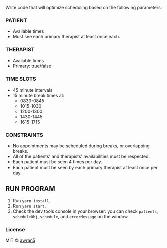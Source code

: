 Write code that will optimize scheduling based on the following parameters:

### PATIENT
- Available times
- Must see each primary therapist at least once each.

### THERAPIST
- Available times
- Primary: true/false

### TIME SLOTS
- 45 minute intervals
- 15 minute break times at:
  - 0830-0845
  - 1015-1030
  - 1200-1300
  - 1430-1445
  - 1615-1715

### CONSTRAINTS
- No appointments may be scheduled during breaks, or overlapping breaks.
- All of the patients' and therapists' availabilities must be respected.
- Each patient must be seen 4 times per day.
- Each patient must be seen by each primary therapist at least once per day.

## RUN PROGRAM

1. Run `yarn install`.
2. Run `yarn start`.
3. Check the dev tools console in your browser: you can check `patients`, `scheduleObj`, `schedule`, and `errorMessage` on the window.

### License

MIT © [awran5](https://github.com/awran5/)
